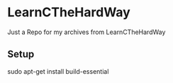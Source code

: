 # LearnCTheHardWay
Just a Repo for my archives from LearnCTheHardWay

## Setup
sudo apt-get install build-essential
